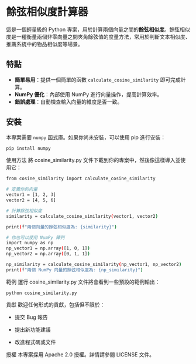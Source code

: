 # 餘弦相似度計算器

這是一個輕量級的 Python 專案，用於計算兩個向量之間的**餘弦相似度**。餘弦相似度是一種衡量兩個非零向量之間夾角餘弦值的度量方法，常用於判斷文本相似度、推薦系統中的物品相似度等場景。

## 特點

* **簡單易用**：提供一個簡單的函數 `calculate_cosine_similarity` 即可完成計算。
* **NumPy 優化**：內部使用 NumPy 進行向量操作，提高計算效率。
* **錯誤處理**：自動檢查輸入向量的維度是否一致。

## 安裝

本專案需要 `numpy` 函式庫。如果你尚未安裝，可以使用 pip 進行安裝：

```bash
pip install numpy
```

使用方法
將 cosine_similarity.py 文件下載到你的專案中，然後像這樣導入並使用它：

```bash
from cosine_similarity import calculate_cosine_similarity

# 定義你的向量
vector1 = [1, 2, 3]
vector2 = [4, 5, 6]

# 計算餘弦相似度
similarity = calculate_cosine_similarity(vector1, vector2)

print(f"兩個向量的餘弦相似度為: {similarity}")

# 你也可以使用 NumPy 陣列
import numpy as np
np_vector1 = np.array([1, 0, 1])
np_vector2 = np.array([0, 1, 1])

np_similarity = calculate_cosine_similarity(np_vector1, np_vector2)
print(f"兩個 NumPy 向量的餘弦相似度為: {np_similarity}")

```

範例
運行 cosine_similarity.py 文件將會看到一些預設的範例輸出：
```
python cosine_similarity.py
```

貢獻
歡迎任何形式的貢獻，包括但不限於：

* 提交 Bug 報告

* 提出新功能建議

* 改進程式碼或文件

授權
本專案採用 Apache 2.0 授權。詳情請參閱 LICENSE 文件。
